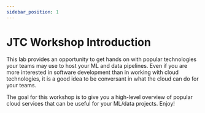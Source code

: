 ```yaml
---
sidebar_position: 1
---
```


# JTC Workshop Introduction

This lab provides an opportunity to get hands on with popular technologies your teams may use to host your ML and data pipelines. Even if you are more interested in software development than in working with cloud technologies, it is a good idea to be conversant in what the cloud can do for your teams.

The goal for this workshop is to give you a high-level overview of popular cloud services that can be useful for your ML/data projects. Enjoy!